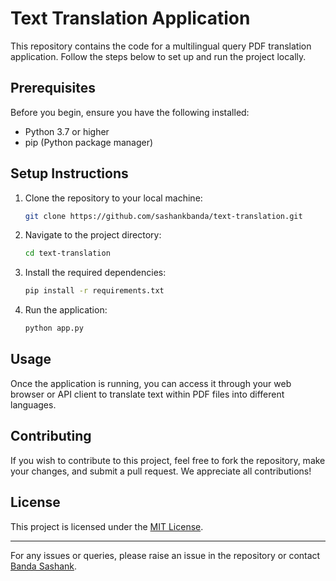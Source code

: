 
# Text Translation Application

This repository contains the code for a multilingual query PDF translation application. Follow the steps below to set up and run the project locally.

## Prerequisites

Before you begin, ensure you have the following installed:

- Python 3.7 or higher
- pip (Python package manager)

## Setup Instructions

1. Clone the repository to your local machine:
   ```bash
   git clone https://github.com/sashankbanda/text-translation.git
   ```

2. Navigate to the project directory:
   ```bash
   cd text-translation
   ```

3. Install the required dependencies:
   ```bash
   pip install -r requirements.txt
   ```

4. Run the application:
   ```bash
   python app.py
   ```

## Usage

Once the application is running, you can access it through your web browser or API client to translate text within PDF files into different languages.

## Contributing

If you wish to contribute to this project, feel free to fork the repository, make your changes, and submit a pull request. We appreciate all contributions!

## License

This project is licensed under the [MIT License](LICENSE).

---

For any issues or queries, please raise an issue in the repository or contact [Banda Sashank](https://github.com/sashankbanda).

